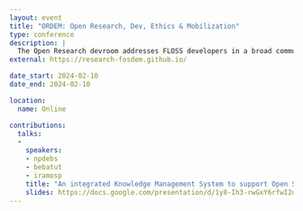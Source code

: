 ```yaml
---
layout: event
title: "ORDEM: Open Research, Dev, Ethics & Mobilization"
type: conference
description: |
  The Open Research devroom addresses FLOSS developers in a broad community concerned with research production and curation: scientists, engineers, journalists, archivists, curators, activists. This devroom provides a place and time to discuss the issues related to the creation and usage of open research technologies, with the ambition to foster discussions between designers, developers and users, bridging multiple knowledge-based communities together, and with the broader FLOSS community.
external: https://research-fosdem.github.io/

date_start: 2024-02-10
date_end: 2024-02-10

location:
  name: Online 

contributions:
  talks:
  - 
    speakers:
    - npdebs
    - bebatut
    - iramosp
    title: "An integrated Knowledge Management System to support Open Science training"
    slides: https://docs.google.com/presentation/d/1y8-Ih3-rwGxY6rfwI2uWsFG1uA-rDxXKO1fKNqDTj_M/
---
```


